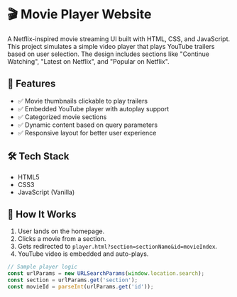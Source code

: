# 🎬 Movie Player Website

A Netflix-inspired movie streaming UI built with HTML, CSS, and JavaScript. This project simulates a simple video player that plays YouTube trailers based on user selection. The design includes sections like "Continue Watching", "Latest on Netflix", and "Popular on Netflix".

## 🌟 Features

- ✅ Movie thumbnails clickable to play trailers
- ✅ Embedded YouTube player with autoplay support
- ✅ Categorized movie sections
- ✅ Dynamic content based on query parameters
- ✅ Responsive layout for better user experience

## 🛠️ Tech Stack

- HTML5
- CSS3
- JavaScript (Vanilla)

## 🧠 How It Works

1. User lands on the homepage.
2. Clicks a movie from a section.
3. Gets redirected to `player.html?section=sectionName&id=movieIndex`.
4. YouTube video is embedded and auto-plays.

```js
// Sample player logic
const urlParams = new URLSearchParams(window.location.search);
const section = urlParams.get('section');
const movieId = parseInt(urlParams.get('id'));
